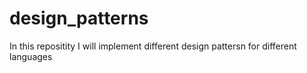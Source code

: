 # design_patterns

In this repositity I will implement different design pattersn for different languages
